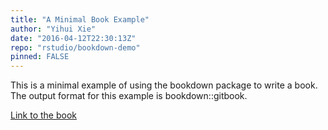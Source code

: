 ```yaml
---
title: "A Minimal Book Example"
author: "Yihui Xie"
date: "2016-04-12T22:30:13Z"
repo: "rstudio/bookdown-demo"
pinned: FALSE
---
```


This is a minimal example of using the bookdown package to write a book. The output format for this example is bookdown::gitbook.

[Link to the book](https://bookdown.org/yihui/bookdown-demo/)
